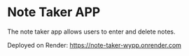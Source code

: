 # Note Taker APP

The note taker app allows users to enter and delete notes. 

Deployed on Render: 
https://note-taker-wypp.onrender.com
